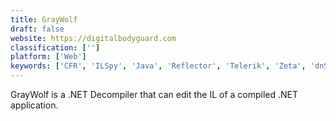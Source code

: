```yaml
---
title: GrayWolf
draft: false 
website: https://digitalbodyguard.com
classification: ['']
platform: ['Web']
keywords: ['CFR', 'ILSpy', 'Java', 'Reflector', 'Telerik', 'Zeta', 'dnSpy', 'dotPeek']
---
```

GrayWolf is a .NET Decompiler that can edit the IL of a compiled .NET application.